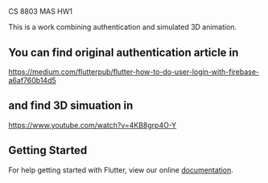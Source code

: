 #

CS 8803 MAS HW1

This is a work combining authentication and simulated 3D animation.


## You can find original authentication article in
https://medium.com/flutterpub/flutter-how-to-do-user-login-with-firebase-a6af760b14d5
## and find 3D simuation in
https://www.youtube.com/watch?v=4KB8grp4O-Y 

## Getting Started

For help getting started with Flutter, view our online
[documentation](https://flutter.io/).
